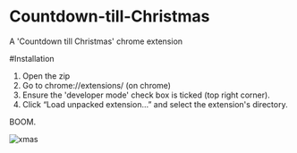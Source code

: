 # Countdown-till-Christmas
A 'Countdown till Christmas' chrome extension 

#Installation
1. Open the zip
2. Go to chrome://extensions/ (on chrome)
3. Ensure the 'developer mode' check box is ticked (top right corner).
4. Click “Load unpacked extension…” and select the extension's directory. 

BOOM.

![xmas](http://ahansabharwal.com/xmas2.png)

